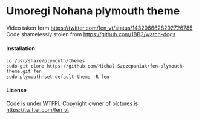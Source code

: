 # Umoregi Nohana plymouth theme
Video taken form https://twitter.com/fen_vt/status/1432066628292726785
Code shamelessly stolen from https://github.com/1BB3/watch-dogs

#### Installation:

```
cd /usr/share/plymouth/themes
sudo git clone https://github.com/Michal-Szczepaniak/fen-plymouth-theme.git fen
sudo plymouth-set-default-theme -R fen
```

#### License
Code is under WTFPL
Copyright owner of pictures is https://twitter.com/fen_vt
